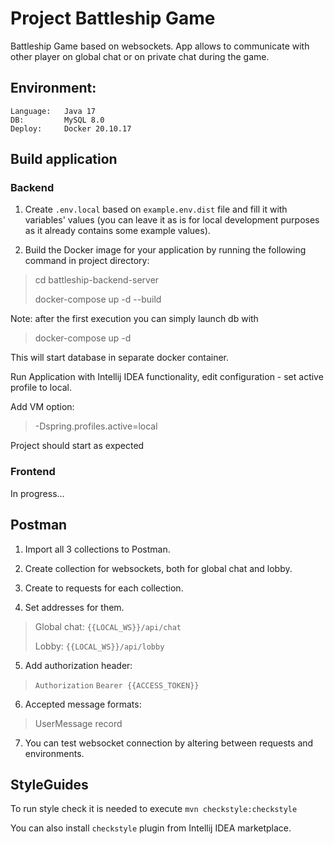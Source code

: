 # Project Battleship Game

Battleship Game based on websockets. App allows to communicate with other player on global chat 
or on private chat during the game.

## Environment:

```
Language:   Java 17
DB:         MySQL 8.0
Deploy:     Docker 20.10.17
```

## Build application

### Backend

1. Create `.env.local` based on `example.env.dist` file and fill it with variables' values (you can leave it as is for local development purposes as it already contains some example values).

2. Build the Docker image for your application by running the following command in project directory:
> cd battleship-backend-server
> 
> docker-compose up -d --build

Note: after the first execution you can simply launch db with
> docker-compose up -d

This will start database in separate docker container.

Run Application with Intellij IDEA functionality, edit configuration - set active profile to local.

Add VM option:
> -Dspring.profiles.active=local

Project should start as expected

### Frontend

In progress...

## Postman

1. Import all 3 collections to Postman.

2. Create collection for websockets, both for global chat and lobby.

3. Create to requests for each collection.

4. Set addresses for them.

> Global chat: `{{LOCAL_WS}}/api/chat`
>
> Lobby: `{{LOCAL_WS}}/api/lobby`

5. Add authorization header:

> `Authorization` `Bearer {{ACCESS_TOKEN}}`

6. Accepted message formats:

> UserMessage record

7. You can test websocket connection by altering between requests and environments.

## StyleGuides

To run style check it is needed to execute `mvn checkstyle:checkstyle`

You can also install `checkstyle` plugin from Intellij IDEA marketplace. 